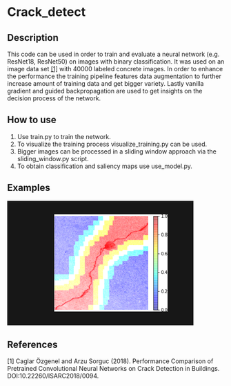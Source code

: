 # Crack_detect

## Description

This code can be used in order to train and evaluate a neural network
(e.g. ResNet18, ResNet50) on images with binary classification. It was used on
an image data set [[1]](#1) with 40000 labeled concrete images.
In order to enhance the performance the training pipeline features data
augmentation to further increase amount of training data and get bigger variety.
Lastly vanilla gradient and guided backpropagation are used to get insights on
the decision process of the network.

## How to use

1. Use train.py to train the network.
2. To visualize the training process visualize_training.py can be used.
3. Bigger images can be processed in a sliding window approach via the
sliding_window.py script.
4. To obtain classification and saliency maps use use_model.py.

## Examples
![alt text](./examples/sw.gif)

## References
<a id="1">[1]</a>
Caglar Özgenel and Arzu Sorguc (2018).
Performance Comparison of Pretrained Convolutional Neural Networks on Crack Detection in Buildings.
DOI:10.22260/ISARC2018/0094.
